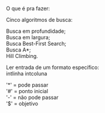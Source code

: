 O que é pra fazer:
  
Cinco algoritmos de busca:
  
  
Busca em profundidade;  
Busca em largura;  
Busca Best-First Search;  
Busca A*;  
Hill Climbing.  
  
Ler entrada de um formato específico:  
intlinha intcoluna

'*' = pode passar  
'#' = ponto inicial  
'-' = não pode passar  
'$' = objetivo  

